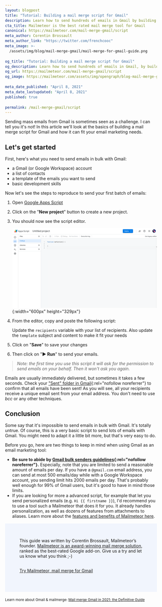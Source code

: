 ```yaml
---
layout: blogpost
title: "Tutorial: Building a mail merge script for Gmail"
description: Learn how to send hundreds of emails in Gmail by building your very own mail merge script.
cta_title: Mailmeteor is the best rated mail merge tool for Gmail
canonical: https://mailmeteor.com/mail-merge-gmail/script
meta_author: Corentin Brossault
meta_author_link: "https://twitter.com/frenchcooc"
meta_image: >-
  /assets/img/blog/mail-merge-gmail/mail-merge-for-gmail-guide.png

og_title: "Tutorial: Building a mail merge script for Gmail"
og_description: Learn how to send hundreds of emails in Gmail, by building your very own mail merge script.
og_url: https://mailmeteor.com/mail-merge-gmail/script
og_image: https://mailmeteor.com/assets/img/opengraph/blog-mail-merge-gmail.jpg

meta_date_published: "April 8, 2021"
meta_date_lastupdated: "April 8, 2021"
published: true

permalink: /mail-merge-gmail/script
---
```


Sending mass emails from Gmail is sometimes seen as a challenge. I can tell you it's not! In this article we'll look at the basics of building a mail merge script for Gmail and how it can fit your email marketing needs.

## Let's get started

First, here's what you need to send emails in bulk with Gmail:

- a Gmail (or Google Workspace) account
- a list of contacts
- a template of the emails you want to send
- basic development skills

Now let's see the steps to reproduce to send your first batch of emails:

1. Open [Google Apps Script](https://script.google.com/)

2. Click on the "**New project**" button to create a new project.

3. You should now see the script editor.

   ![Google Apps Script editor](/assets/img/blog/mail-merge-gmail/mail-merge-gmail-script-gas-editor.png){:width="600px" height="329px"}

4. From the editor, copy and poste the following script:

   <script src="https://gist.github.com/Frenchcooc/a2d12a7c663c6c432bb03ff3ea67b20d.js"></script>

   Update the `recipients` variable with your list of recipients. Also update the `template` subject and content to make it fit your needs

5. Click on "**Save**" to save your changes
6. Then click on "**▶️ Run**" to send your emails.

> _Note: the first time you use this script it will ask for the permission to send emails on your behalf. Then it won't ask you again._

Emails are usually immediately delivered, but sometimes it takes a few seconds. Check your ["Sent" folder in Gmail](https://mail.google.com/mail/#sent){:rel="nofollow noreferrer"} to confirm that all emails have been sent! As you will see, all your recipients receive a unique email sent from your email address. You don't need to use _bcc_ or any other techniques.

## Conclusion

Some say that it's impossible to send emails in bulk with Gmail. It's totally untrue. Of course, this is a very basic script to send lots of emails with Gmail. You might need to adapt it a little bit more, but that's very easy to do.

Before you go, here are two things to keep in mind when using Gmail as an email marketing tool:

- **Be sure to abide by [Gmail bulk senders guidelines](https://support.google.com/mail/answer/81126?hl=en){:rel="nofollow noreferrer"}.** Especially, note that you are limited to send a reasonable amount of emails per day. If you have a `@gmail.com` email address, you can send at most 500 emails/day while with a Google Workspace account, you sending limit hits 2000 emails per day. That's probably well enough for 99% of Gmail users, but it's good to have in mind those limits.
- If you are looking for more a advanced script, for example that let you send personalized emails (e.g. `Hi {{ firstname }}`), I'd recommend you to use a tool such a Mailmeteor that does it for you. It already handles personalization, as well as dozens of features from attachments to aliases. Learn more about the [features and benefits of Mailmeteor here](/features).

<div style="padding: 3rem; background-color: #7da4ff17; margin: 1rem 0">
  This guide was written by Corentin Brossault, Mailmeteor’s founder. <a href="https://mailmeteor.com">Mailmeteor is an award-winning mail merge solution</a>, ranked as the best-rated Google add-on. Give us a try and let us know what you think ;-)
  <br>
  <br>
  <p><a href="https://mailmeteor.com" class="font-weight-bold">Try Mailmeteor, mail merge for Gmail</a></p>
</div>

<small class="blogpost-related-articles">
Learn more about Gmail & mailmerge: 
<a href="/mail-merge-gmail/">Mail merge Gmail in 2021: the Definitive Guide</a>
</small>
